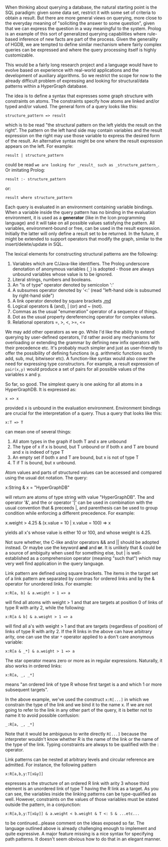 When thinking about querying a database, the natural starting point is the SQL paradigm: given some data set, restrict it with some set of criteria to obtain a result. But there are more general views on querying, more close to the everyday meaning of "soliciting the answer to some question", given that we can express the question in a way meaningful to the system. Prolog is an example of this sort of generalized querying capabilities where rule-based inference of new facts are part of the process. Given the generality of HGDB, we are tempted to define similar mechanism where fairly complex queries can be expressed and where the query processing itself is highly customizable.

This would be a fairly long research project and a language would have to evolve based on experience with real-world applications and the development of auxiliary algorithms. So we restrict the scope for now to the already difficult problem of expressing and looking for structural/data patterns within a HyperGraph database.

The idea is to define a syntax that expresses some graph structure with constraints on atoms. The constraints specify how atoms are linked and/or typed and/or valued. The general form of a query looks like this:

`structure_pattern => result`

which is to be read "the structural pattern on the left yields the result on the right". The pattern on the left hand side may contain variables and the result expression on the right may use those variable to express the desired form of the result. An alternative syntax might be one where the result expression appears on the left. For example:

`result | structure_pattern`

could be read `we are looking for _result_ such as _structure_pattern_`. Or imitating Prolog:

`result :- structure_pattern`

or:

`result where structure_pattern`

Each query is evaluated in an environment containing variable bindings. When a variable inside the query pattern has no binding in the evaluation environment, it is used as a **generator** (like in the Icon programming language) and it will take on all possible values satisfying the pattern. All variables, environment-bound or free, can be used in the result expression. Initially the latter will only define a result set to be returned. In the future, it might be extended to support operators that modify the graph, similar to the insert/delete/update in SQL.

The lexical elements for constructing structural patterns are the following:

  1. Variables which are C/Java-like identifiers. The Prolog underscore denotation of anonymous variables (`_`) is adopted - those are always unbound variables whose value is to be ignored.
  1. Literal strings, numbers and booleans.
  1. An "is of type" operator denoted by semicolon ':'
  1. A subsumes operator denoted by '<:' (read "left-hand side is subsumed by right-hand side")
  1. A link operator denoted by square brackets [.md](.md)
  1. Logical operators & (and), | (or) and ~ (not).
  1. Commas as the usual "enumeration" operator of a sequence of things.
  1. Dot as the usual property dereferencing operator for complex values.
  1. Relational operators =, >, <, >=, <=

We may add other operators as we go. While I'd like the ability to extend querying by user-defined operators, I'd rather avoid any mechanisms for overloading or extending the grammar by defining new infix operators with their precedence etc. It's probably much simpler and just as user-friendly to offer the possibility of defining functions (e.g. arithmetic functions such add, sub, mul, bitwiseor etc). A function-like syntax would also cover the need for expressing type constructors. For example, a result expression of `pair(x,y)` would produce a set of pairs for all possible values of the variables x and y.

So far, so good. The simplest query is one asking for all atoms in a HyperGraphDB. It is expressed as:

`x => x`

provided x is unbound in the evaluation environment. Environment bindings are crucial for the interpretation of a query. Thus a  query that looks like this:

`x:T => T`

can mean one of several things:

  1. All atom types in the graph if both T and x are unbound
  1. The type of x if x is bound, but T unbound or if both x and T are bound and x is indeed of type T
  1. An empty set if both x and T are bound, but x is not of type T
  1. T if T is bound, but x unbound.

Atom values and parts of structured values can be accessed and compared using the usual dot notation. The query:

x:String & x = "HyperGraphDB"

will return are atoms of type string with value "HyperGraphDB". The and operator '&', and the or operator '|' can be used in combination with the usual convention that & preceeds |, and parenthesis can be used to group condition while enforcing a different precedence. For example:

x.weight > 4.25 & (x.value = 10 | x.value = 100) => x

yields all x's whose value is either 10 or 100, and whose weight is 4.25.

Not sure whether, the C-like and/or operators && and || should be adopted instead. Or maybe use the keyword **and** and **or**. It is unlikely that & could be a source of ambiguity when used for something else, but | is well-established as a comprehension operator (meaning "such that") which may very well find application in the query language.

Link pattern are defined using square brackets. The items in the target set of a link pattern are separated by commas for ordered links and by the & operator for unordered links. For example:

`x:R[a, b] & a.weight > 1 => a`

will find all atoms with weight > 1 and that are targets at position 0 of links of type R with arity 2, while the following:

`x:R[a & b] & a.weight > 1 => a`

will find all a's with weight > 1 and that are targets (regardless of position) of links of type R with arity 2. If the R links in the above can have arbitrary arity, one can use the star `*` operator applied to a don't care anonymous variable:

`x:R[a & _*] & a.weight > 1 => a`

The star operator means zero or more as in regular expressions. Naturally, it also works in ordered links:

`x:R[a, _, _*]`

means "an ordered link of type R whose first target is a and which 1 or more subsequent targets".

In the above example, we've used the construct `x:R[...]` in which we constrain the type of the link and we bind it to the name x. If we are not going to refer to the link in any other part of the query, it is better not to name it to avoid possible confusion:

`_:R[a, _, _*]`

Note that it would be ambiguous to write directly `R[...]` because the interpreter wouldn't know whether R is the name of the link or the name of the type of the link. Typing constraints are always to be qualified with the : operator.

Link patterns can be nested at arbitrary levels and circular reference are admitted. For instance, the following pattern

`x:R[a,b,y:T[x&y]]`

expresses a the structure of an ordered R link with arity 3 whose third element is an unordered link of type T having the R link as a target. As you can see, the variables inside the linking patterns can be type-qualified as well. However, constraints on the values of those variables must be stated outside the pattern, in a conjunction:

`x:R[a,b,y:T[x&y]] & a.weight < b.weight & T <: S & ...etc...`

to be continued...please comment on the ideas exposed so far. The language outlined above is already challenging enough to implement and quite expressive. A major feature missing is a nice syntax for specifying path patterns. It doesn't seem obvious how to do that in an elegant manner.